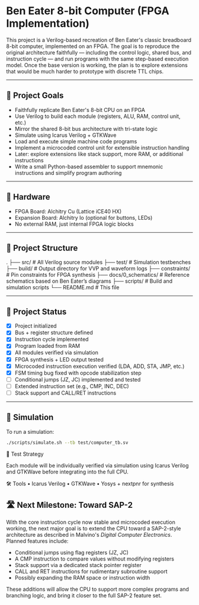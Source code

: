 # Ben Eater 8-bit Computer (FPGA Implementation)

This project is a Verilog-based recreation of Ben Eater's classic breadboard 8-bit computer, implemented on an FPGA. The goal is to reproduce the original architecture faithfully — including the control logic, shared bus, and instruction cycle — and run programs with the same step-based execution model. Once the base version is working, the plan is to explore extensions that would be much harder to prototype with discrete TTL chips.

---

## 🧠 Project Goals

- Faithfully replicate Ben Eater's 8-bit CPU on an FPGA
- Use Verilog to build each module (registers, ALU, RAM, control unit, etc.)
- Mirror the shared 8-bit bus architecture with tri-state logic
- Simulate using Icarus Verilog + GTKWave
- Load and execute simple machine code programs
- Implement a microcoded control unit for extensible instruction handling
- Later: explore extensions like stack support, more RAM, or additional instructions
- Write a small Python-based assembler to support mnemonic instructions and simplify program authoring

---

## 🧰 Hardware

- FPGA Board: Alchitry Cu (Lattice iCE40 HX)
- Expansion Board: Alchitry Io (optional for buttons, LEDs)
- No external RAM, just internal FPGA logic blocks

---

## 📂 Project Structure

.
├── src/                  # All Verilog source modules
├── test/                 # Simulation testbenches
├── build/                # Output directory for VVP and waveform logs
├── constraints/          # Pin constraints for FPGA synthesis
├── docs/0_schematics/    # Reference schematics based on Ben Eater’s diagrams
├── scripts/              # Build and simulation scripts
└── README.md             # This file

---

## 🚦 Project Status

- [x] Project initialized
- [x] Bus + register structure defined
- [x] Instruction cycle implemented
- [x] Program loaded from RAM
- [x] All modules verified via simulation
- [x] FPGA synthesis + LED output tested
- [x] Microcoded instruction execution verified (LDA, ADD, STA, JMP, etc.)
- [x] FSM timing bug fixed with opcode stabilization step
- [ ] Conditional jumps (JZ, JC) implemented and tested
- [ ] Extended instruction set (e.g., CMP, INC, DEC)
- [ ] Stack support and CALL/RET instructions

---

## 🔧 Simulation

To run a simulation:

```bash
./scripts/simulate.sh --tb test/computer_tb.sv
```

🧪 Test Strategy

Each module will be individually verified via simulation using Icarus Verilog and GTKWave before integrating into the full CPU.

🛠️ Tools
 • Icarus Verilog
 • GTKWave
 • Yosys + nextpnr for synthesis

## 🛣️ Next Milestone: Toward SAP-2

With the core instruction cycle now stable and microcoded execution working, the next major goal is to extend the CPU toward a SAP-2-style architecture as described in Malvino's *Digital Computer Electronics*. Planned features include:

- Conditional jumps using flag registers (JZ, JC)
- A CMP instruction to compare values without modifying registers
- Stack support via a dedicated stack pointer register
- CALL and RET instructions for rudimentary subroutine support
- Possibly expanding the RAM space or instruction width

These additions will allow the CPU to support more complex programs and branching logic, and bring it closer to the full SAP-2 feature set.
